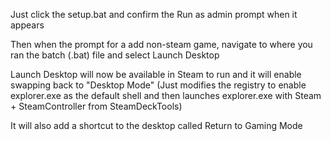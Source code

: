 Just click the setup.bat and confirm the Run as admin prompt when it appears

Then when the prompt for a add non-steam game, navigate to where you ran the batch (.bat) file and select Launch Desktop

Launch Desktop will now be available in Steam to run and it will enable swapping back to "Desktop Mode" (Just modifies the registry to enable explorer.exe as the default shell and then launches explorer.exe with Steam + SteamController from SteamDeckTools) 

It will also add a shortcut to the desktop called Return to Gaming Mode